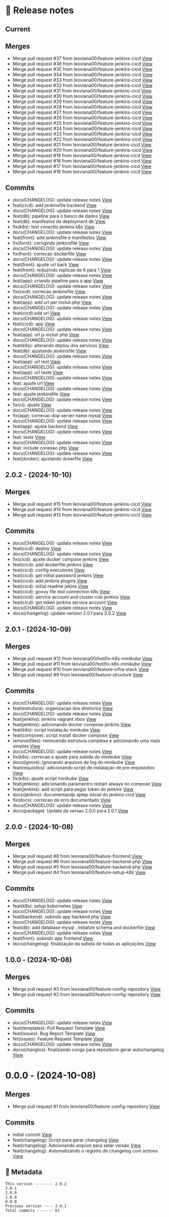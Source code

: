 # 🎁 Release notes

## Current
## Merges
*  Merge pull request #37 from leoviana00/feature-jenkins-cicd [View](https://github.com/leoviana00/cicd-jenkins-k8s/commits/029b3418e11e39b20017fa74893fafb53de5e2d4)
*  Merge pull request #36 from leoviana00/feature-jenkins-cicd [View](https://github.com/leoviana00/cicd-jenkins-k8s/commits/609afc7aabbe31d8e724a499e96e2849ca7d1ce3)
*  Merge pull request #35 from leoviana00/feature-jenkins-cicd [View](https://github.com/leoviana00/cicd-jenkins-k8s/commits/c0b4fcd60666da83cdf92a121c161912e9f9c98f)
*  Merge pull request #34 from leoviana00/feature-jenkins-cicd [View](https://github.com/leoviana00/cicd-jenkins-k8s/commits/b09f5069b2a478836c700df6cfda8232d56915ed)
*  Merge pull request #33 from leoviana00/feature-jenkins-cicd [View](https://github.com/leoviana00/cicd-jenkins-k8s/commits/64de0d12bffd01b842a31f3816c7c70373b982d0)
*  Merge pull request #32 from leoviana00/feature-jenkins-cicd [View](https://github.com/leoviana00/cicd-jenkins-k8s/commits/6c6fa5a651954a55070b3de4a8c219e8ae45f897)
*  Merge pull request #31 from leoviana00/feature-jenkins-cicd [View](https://github.com/leoviana00/cicd-jenkins-k8s/commits/46956cc610228b6226e2a4f892f23e96a638d7d2)
*  Merge pull request #30 from leoviana00/feature-jenkins-cicd [View](https://github.com/leoviana00/cicd-jenkins-k8s/commits/f6d6669adf12116e43fe762eace6c181518d4654)
*  Merge pull request #29 from leoviana00/feature-jenkins-cicd [View](https://github.com/leoviana00/cicd-jenkins-k8s/commits/3798823962c8c197bb1765c2c89532c7925f7d4f)
*  Merge pull request #28 from leoviana00/feature-jenkins-cicd [View](https://github.com/leoviana00/cicd-jenkins-k8s/commits/ce99ce51acdfc139333eed031c0cea91662d7e41)
*  Merge pull request #27 from leoviana00/feature-jenkins-cicd [View](https://github.com/leoviana00/cicd-jenkins-k8s/commits/8389bc0d0e9c24927ae2b41cd808182daefaca38)
*  Merge pull request #26 from leoviana00/feature-jenkins-cicd [View](https://github.com/leoviana00/cicd-jenkins-k8s/commits/f27de7b29ec3778d75227f9426c3ea5cd42e8cc1)
*  Merge pull request #25 from leoviana00/feature-jenkins-cicd [View](https://github.com/leoviana00/cicd-jenkins-k8s/commits/eb651580aeffe716496a6c71bf8f65c76d474222)
*  Merge pull request #24 from leoviana00/feature-jenkins-cicd [View](https://github.com/leoviana00/cicd-jenkins-k8s/commits/54369c6f9c4eed38cb1f87fd2b3f0a1e623d9307)
*  Merge pull request #23 from leoviana00/feature-jenkins-cicd [View](https://github.com/leoviana00/cicd-jenkins-k8s/commits/8d7391c4024b9799e5b2abdfe7e088da2f5d41ca)
*  Merge pull request #22 from leoviana00/feature-jenkins-cicd [View](https://github.com/leoviana00/cicd-jenkins-k8s/commits/b04d5305659c0b09a392e08f82b1dfcde70ada7b)
*  Merge pull request #21 from leoviana00/feature-jenkins-cicd [View](https://github.com/leoviana00/cicd-jenkins-k8s/commits/5dbda88fe10a60449c55c1ebea4f0eebaaf2d9b5)
*  Merge pull request #20 from leoviana00/feature-jenkins-cicd [View](https://github.com/leoviana00/cicd-jenkins-k8s/commits/2b2eecf9c99f31d6718ea8e29904b651cb59bedf)
*  Merge pull request #19 from leoviana00/feature-jenkins-cicd [View](https://github.com/leoviana00/cicd-jenkins-k8s/commits/cbb1ca17f70893d473c3027a5b26a76f87f337f3)
*  Merge pull request #18 from leoviana00/feature-jenkins-cicd [View](https://github.com/leoviana00/cicd-jenkins-k8s/commits/78b468ae613cef03eb032c6689109ffe419dea9d)
*  Merge pull request #17 from leoviana00/feature-jenkins-cicd [View](https://github.com/leoviana00/cicd-jenkins-k8s/commits/7bdb37c1fd76ca33931e5dd26115d4553f3e5010)
*  Merge pull request #16 from leoviana00/feature-jenkins-cicd [View](https://github.com/leoviana00/cicd-jenkins-k8s/commits/bcd79475d950a408075a523b5e8a1496eb61c60c)
## Commits
*  docs(CHANGELOG): update release notes [View](https://github.com/leoviana00/cicd-jenkins-k8s/commits/b04d7bd5791324e3d736c787748c548f770f9536)
*  feat(cicd): add jenkinsfile backend [View](https://github.com/leoviana00/cicd-jenkins-k8s/commits/d131967c7c9c46e32958bab93019d012cbbcc7ad)
*  docs(CHANGELOG): update release notes [View](https://github.com/leoviana00/cicd-jenkins-k8s/commits/6b82d754f01bbddeba8cc11e4349ca5a7421ca1d)
*  feat(db): pipeline para o banco de dados [View](https://github.com/leoviana00/cicd-jenkins-k8s/commits/40020be3f12b7540d2163209aa421268a760e259)
*  feat(db): manifestos de deployment db [View](https://github.com/leoviana00/cicd-jenkins-k8s/commits/a13829717e10624a454ce16f0c95b1c6f95a0394)
*  fix(k8s): test conectio jenkins k8s [View](https://github.com/leoviana00/cicd-jenkins-k8s/commits/da2e536e0d31afd663267f7e8af78483ff66bd0b)
*  docs(CHANGELOG): update release notes [View](https://github.com/leoviana00/cicd-jenkins-k8s/commits/f9def48338288817e3d380ce26b57200d41c33f8)
*  feat(front): add jenkinsfile e manifestos [View](https://github.com/leoviana00/cicd-jenkins-k8s/commits/fc6629a65e41867437f9077e60e1493752519ea8)
*  fix(fornt): corrigindo jenkinsfile [View](https://github.com/leoviana00/cicd-jenkins-k8s/commits/1fa2cac603ee6bd5f3ba1c5e650a75edf44315f0)
*  docs(CHANGELOG): update release notes [View](https://github.com/leoviana00/cicd-jenkins-k8s/commits/27549c7fe011d22307408fc960e82983fd229251)
*  fix(front): correcao dockerfile [View](https://github.com/leoviana00/cicd-jenkins-k8s/commits/b979476bb87eabb8f4392b78901487f88699a0fe)
*  docs(CHANGELOG): update release notes [View](https://github.com/leoviana00/cicd-jenkins-k8s/commits/35e2384698306dba9495ef99496c84d0319451d8)
*  feat(front): ajuste url back [View](https://github.com/leoviana00/cicd-jenkins-k8s/commits/f2fd2eaf23c4050184b66772d5ae51c4d70354b5)
*  feat(front): reduzindo replicas de 6 para 1 [View](https://github.com/leoviana00/cicd-jenkins-k8s/commits/cb49fa4de48d19ca5a77bcec887acd3638dc245b)
*  docs(CHANGELOG): update release notes [View](https://github.com/leoviana00/cicd-jenkins-k8s/commits/27efdb0db357341147c6ed6126363c181c0f016b)
*  feat(app): criando pipeline para o app [View](https://github.com/leoviana00/cicd-jenkins-k8s/commits/eaea0d47d9f0c86d5afac4b37a55c520ff9c4c8f)
*  docs(CHANGELOG): update release notes [View](https://github.com/leoviana00/cicd-jenkins-k8s/commits/cd1dd46de43028c6cd344aaad1a646b56df6aed8)
*  fix(cicd): correcao jenkinsfile [View](https://github.com/leoviana00/cicd-jenkins-k8s/commits/492b3ec1478b4d27243e1eb6791fb87034728ab1)
*  docs(CHANGELOG): update release notes [View](https://github.com/leoviana00/cicd-jenkins-k8s/commits/0c5ac8a27a21f2a1387b4017fd5a2e7a449bc978)
*  feat(app): add url par incluir.php [View](https://github.com/leoviana00/cicd-jenkins-k8s/commits/db1b7ebd73f5c6174a7446989afb01ee2cbf17ec)
*  docs(CHANGELOG): update release notes [View](https://github.com/leoviana00/cicd-jenkins-k8s/commits/8b477c11f359ce6ee83c265f3e452170eee212f3)
*  feat(cicd):add url [View](https://github.com/leoviana00/cicd-jenkins-k8s/commits/0a5f7094288ec3181210d834f15a3fe2cc1f3820)
*  docs(CHANGELOG): update release notes [View](https://github.com/leoviana00/cicd-jenkins-k8s/commits/917e4c7419ba7f315fbbc56069c14ed5522379e5)
*  feat(cicd): app [View](https://github.com/leoviana00/cicd-jenkins-k8s/commits/d4f1f5a285a05e567ec98824123e06c3af4b0eab)
*  docs(CHANGELOG): update release notes [View](https://github.com/leoviana00/cicd-jenkins-k8s/commits/c554e6ca1b39d0556724ee04a90fcd40827ad1a7)
*  feat(app): url js incluir php [View](https://github.com/leoviana00/cicd-jenkins-k8s/commits/f7e40940ee3cd645833747f0624cfa0d1969fc1d)
*  docs(CHANGELOG): update release notes [View](https://github.com/leoviana00/cicd-jenkins-k8s/commits/2ccdb7b291c1904a59e07056e44d8cef7c8e579e)
*  feat(k8s): alterando deploy dos servicos [View](https://github.com/leoviana00/cicd-jenkins-k8s/commits/79633237ef55ca38712eeef47a8f8c81ddad7e69)
*  feat(db): ajustando jenkinsfile [View](https://github.com/leoviana00/cicd-jenkins-k8s/commits/feb21c4a044fbdbf5b786f5fa7971f353d4cd2fd)
*  docs(CHANGELOG): update release notes [View](https://github.com/leoviana00/cicd-jenkins-k8s/commits/cdab9604c8f6f846062cfa04df9f651b286cc5c7)
*  feat(app): url test [View](https://github.com/leoviana00/cicd-jenkins-k8s/commits/e51b8f0f923e71329b26d139c2099c77281c7f09)
*  docs(CHANGELOG): update release notes [View](https://github.com/leoviana00/cicd-jenkins-k8s/commits/b068efe9dd5206ea3b561559fac3780cfd610dee)
*  feat(app): url teste [View](https://github.com/leoviana00/cicd-jenkins-k8s/commits/0e05cf312b3e36ef564545d1d2c5ca9eda2ae46f)
*  docs(CHANGELOG): update release notes [View](https://github.com/leoviana00/cicd-jenkins-k8s/commits/cc289771b3fda2f5cf765e4b1f69bfda21ddc44a)
*  feat: ajuste url [View](https://github.com/leoviana00/cicd-jenkins-k8s/commits/da13f22ee02643ea96316e9ee024f5ff75dff26f)
*  docs(CHANGELOG): update release notes [View](https://github.com/leoviana00/cicd-jenkins-k8s/commits/8560cc5e634dc18e538645566bdc7aeacf9b44b1)
*  feat: ajuste jenkinsfile [View](https://github.com/leoviana00/cicd-jenkins-k8s/commits/983c102a120e7c5f4e86b911ac68b85e735eb8c7)
*  docs(CHANGELOG): update release notes [View](https://github.com/leoviana00/cicd-jenkins-k8s/commits/149a8584bbb13c0e4d3c70533122b9943e5e7b01)
*  fix(ci): ajuste [View](https://github.com/leoviana00/cicd-jenkins-k8s/commits/54300b8226b6693c98abd03360ff066b773682e9)
*  docs(CHANGELOG): update release notes [View](https://github.com/leoviana00/cicd-jenkins-k8s/commits/98cbbf942f6a305a66575f60979b2e4cd338ebd0)
*  fix(app): correcao dop server name mysql [View](https://github.com/leoviana00/cicd-jenkins-k8s/commits/be5f43ec8b8a1aee35cadc0df4c325f443c2c308)
*  docs(CHANGELOG): update release notes [View](https://github.com/leoviana00/cicd-jenkins-k8s/commits/d4253f665152bf0cf0cf31649a299c4e6a8cb6a4)
*  feat(app): ajuste backend [View](https://github.com/leoviana00/cicd-jenkins-k8s/commits/c0c84f08ef57a6a386aac584b635ea8d65c311ef)
*  docs(CHANGELOG): update release notes [View](https://github.com/leoviana00/cicd-jenkins-k8s/commits/c5f8100046d2098060c4e3b9d58bf8fb40f1cf5f)
*  feat: teste [View](https://github.com/leoviana00/cicd-jenkins-k8s/commits/ccc677f07df7f49055262b3f4cfc7e05a70c1173)
*  docs(CHANGELOG): update release notes [View](https://github.com/leoviana00/cicd-jenkins-k8s/commits/000591c994c960c09e651d58365e5410d0c9c866)
*  feat: include conexao php [View](https://github.com/leoviana00/cicd-jenkins-k8s/commits/189de1a2d28186d7752ad7420e8b983d41be8224)
*  docs(CHANGELOG): update release notes [View](https://github.com/leoviana00/cicd-jenkins-k8s/commits/bcc956813044f5dd1ee538b0071c47755d247508)
*  feat(docker): ajustando dckerfile [View](https://github.com/leoviana00/cicd-jenkins-k8s/commits/1f6c0185d276146391fc33be4c3f766bf7e4d01e)



## 2.0.2 - (2024-10-10)
## Merges
*  Merge pull request #15 from leoviana00/feature-jenkins-cicd [View](https://github.com/leoviana00/cicd-jenkins-k8s/commits/1581b884342ee3f9f03ee6a724e726326d0a1ca3)
*  Merge pull request #14 from leoviana00/feature-jenkins-cicd [View](https://github.com/leoviana00/cicd-jenkins-k8s/commits/1bb2a4b8470a898cc9788353a71a7d5fca8ee6e8)
*  Merge pull request #13 from leoviana00/feature-jenkins-cicd [View](https://github.com/leoviana00/cicd-jenkins-k8s/commits/8ec78cd368d43fef9e9456ecabfc9fcd68568b0e)
## Commits
*  docs(CHANGELOG): update release notes [View](https://github.com/leoviana00/cicd-jenkins-k8s/commits/fe17c9f419c5252e656ff3161ec2884d612b5600)
*  feat(cicd): deploy [View](https://github.com/leoviana00/cicd-jenkins-k8s/commits/d006647fdf228a47e8921dd2b3bbc5e6c2825e6e)
*  docs(CHANGELOG): update release notes [View](https://github.com/leoviana00/cicd-jenkins-k8s/commits/940bd9903ed56d337c680ab4ec31b76adee6415d)
*  fix(cicd): ajuste docker compose jenkins [View](https://github.com/leoviana00/cicd-jenkins-k8s/commits/60cc3465035c169a61ac8068cc8082c270a8514e)
*  feat(cicd): add dockerfile jenkins [View](https://github.com/leoviana00/cicd-jenkins-k8s/commits/ec041478bb76e5cd030c4e3f9bff765811641ba1)
*  feat(cicd): config executores [View](https://github.com/leoviana00/cicd-jenkins-k8s/commits/6152e15641135e38df741f01ae056bc8b2c23a7b)
*  feat(cicd): get initial password jenkins [View](https://github.com/leoviana00/cicd-jenkins-k8s/commits/9f3cd9867a8cf00835d0703a70e9be6a91534bab)
*  feat(cicd): add jenkins plugins [View](https://github.com/leoviana00/cicd-jenkins-k8s/commits/8b57afc7d58a58dd55236fdb3eafa68a6fe839f9)
*  feat(cicd): initial readme jekins [View](https://github.com/leoviana00/cicd-jenkins-k8s/commits/eca0847fd50dfd390daddb782e7d9370214850d2)
*  feat(cicd): goovy file test connection k8s [View](https://github.com/leoviana00/cicd-jenkins-k8s/commits/718764a64225545b03ea9311502d466f98d9d186)
*  feat(cicd): service account and cluster rule jenkins [View](https://github.com/leoviana00/cicd-jenkins-k8s/commits/43a23677e05b181e3bafc8950c81d192141cd0ad)
*  feat(cicd): get token jenkins service account [View](https://github.com/leoviana00/cicd-jenkins-k8s/commits/e8cac9fe445a75671f45ded9ecc09d77100dd486)
*  docs(CHANGELOG): update release notes [View](https://github.com/leoviana00/cicd-jenkins-k8s/commits/8b144eb98639f2ebb342164817281aae5c3875bf)
*  docs(changelog): update version 2.0.1 para 2.0.2 [View](https://github.com/leoviana00/cicd-jenkins-k8s/commits/dffcc7d3fe765e3c319c2b22e4026bf176f5ebfe)



## 2.0.1 - (2024-10-09)
## Merges
*  Merge pull request #12 from leoviana00/hotifix-k8s-minikube [View](https://github.com/leoviana00/cicd-jenkins-k8s/commits/c30c7a559bc4a00a02ca9e8f6b9ce30f00de03bb)
*  Merge pull request #11 from leoviana00/hotifix-k8s-minikube [View](https://github.com/leoviana00/cicd-jenkins-k8s/commits/09a97070c271e42ca97031eab2869a9c3c8a0c54)
*  Merge pull request #10 from leoviana00/feature-infra-stack [View](https://github.com/leoviana00/cicd-jenkins-k8s/commits/63b719b720333f217082514904124723fb5bdee1)
*  Merge pull request #9 from leoviana00/feature-structure [View](https://github.com/leoviana00/cicd-jenkins-k8s/commits/fb4440d789ebf221b64c34d549dd8d5601705c2e)
## Commits
*  docs(CHANGELOG): update release notes [View](https://github.com/leoviana00/cicd-jenkins-k8s/commits/7c4077d97946d290d1fc515f7113033fb06bc7f0)
*  feat(estrutura): organizacao dos diretorios [View](https://github.com/leoviana00/cicd-jenkins-k8s/commits/66362d00b3dcdcd58c507f634997d4139a6931e3)
*  docs(CHANGELOG): update release notes [View](https://github.com/leoviana00/cicd-jenkins-k8s/commits/9aead22f71697e396222a661b86480dfcc721f6c)
*  feat(jenkins): jenkins vagrant vbox [View](https://github.com/leoviana00/cicd-jenkins-k8s/commits/aaadbed8625e538199ba58adb700082bddf21902)
*  feat(jenkins): adicionando docker compose jenkins [View](https://github.com/leoviana00/cicd-jenkins-k8s/commits/b4238856b58dc90a70bbd8450f70a5c781513881)
*  feat(k8s): script instalação minikube [View](https://github.com/leoviana00/cicd-jenkins-k8s/commits/268f424ed7d6635048e2efbf2b353a07821811ca)
*  feat(compose): script install docker compose [View](https://github.com/leoviana00/cicd-jenkins-k8s/commits/2f37873e76999248e3b6faef30dd4640e2824578)
*  remove(files): removendo estrutura complexa e adicionando uma mais simples [View](https://github.com/leoviana00/cicd-jenkins-k8s/commits/fe7e7c72c7f9ee5c27202a28322cf823d8c0b29e)
*  docs(CHANGELOG): update release notes [View](https://github.com/leoviana00/cicd-jenkins-k8s/commits/a56c01244d1af64e7a995eff6cdcbfac39fd3ab3)
*  fix(k8s): correcao e ajuste para subida do minikube [View](https://github.com/leoviana00/cicd-jenkins-k8s/commits/297265369f6fa527528a69119b2cdd064f4bac6c)
*  docs(ignore): ignorando arquivos de log do minikube [View](https://github.com/leoviana00/cicd-jenkins-k8s/commits/8e8612c570ec587788bd58103e859dc3d9fa902d)
*  feat(requisitos): adicionando script de instalação de pre requisisitos [View](https://github.com/leoviana00/cicd-jenkins-k8s/commits/e8d41f4cd00bbfc6a6969bd95c5ed84c3b1e5309)
*  fix(k8s): ajuste script minikube [View](https://github.com/leoviana00/cicd-jenkins-k8s/commits/ec418bba32bdc1fcdbeba02788dbe66470a51f89)
*  feat(jenkins): adicionando paramentro restart always no compose [View](https://github.com/leoviana00/cicd-jenkins-k8s/commits/3a0bb78f7f96f2f8ca8c00de7ffdc2d556b54e43)
*  feat(jenkins): add script para pegar token do jenkins [View](https://github.com/leoviana00/cicd-jenkins-k8s/commits/41a28caebd793ec8ea9393210d3b204f4cc4af4b)
*  docs(jenkins): documentandp sptep inicial do jenkins cicd [View](https://github.com/leoviana00/cicd-jenkins-k8s/commits/4d81203ae02975a9fc3969f0d00dbb57bcc02f36)
*  fix(docs): correcao de erro documentado [View](https://github.com/leoviana00/cicd-jenkins-k8s/commits/fbc5740776208da54f4d8d3c275710f97ca129f8)
*  docs(CHANGELOG): update release notes [View](https://github.com/leoviana00/cicd-jenkins-k8s/commits/e090cdafe33a78df393bfe376932b697ae33b4fb)
*  docs(package): Update da versao 2.0.0 para 2.0.1 [View](https://github.com/leoviana00/cicd-jenkins-k8s/commits/711468568545f638e6588757113685f3f9df8684)



## 2.0.0 - (2024-10-08)
## Merges
*  Merge pull request #8 from leoviana00/feature-frontend [View](https://github.com/leoviana00/cicd-jenkins-k8s/commits/dc22fce8ab422bac931afbc2755e331f2a21c343)
*  Merge pull request #6 from leoviana00/feature-backend-php [View](https://github.com/leoviana00/cicd-jenkins-k8s/commits/5144395790f898fecf2f4170e7e57740b0b8264b)
*  Merge pull request #5 from leoviana00/feature-backend-php [View](https://github.com/leoviana00/cicd-jenkins-k8s/commits/7a621ab065be6f84aa4967f8bb1d536ca8c24ac4)
*  Merge pull request #4 from leoviana00/feature-setup-k8s [View](https://github.com/leoviana00/cicd-jenkins-k8s/commits/9e335a9399c48275fe8ef088880fe08318a138e0)
## Commits
*  docs(CHANGELOG): update release notes [View](https://github.com/leoviana00/cicd-jenkins-k8s/commits/8516c95a776075d5638f28f58f96d007a2ecde4a)
*  feat(k8s): setup kubernetes [View](https://github.com/leoviana00/cicd-jenkins-k8s/commits/070201654548771f9458b700bfec7dcbc4628e03)
*  docs(CHANGELOG): update release notes [View](https://github.com/leoviana00/cicd-jenkins-k8s/commits/4c717fd5a32c705d5a9e8dc639fc0104b55d1e9d)
*  feat(backend): subindo app backend php [View](https://github.com/leoviana00/cicd-jenkins-k8s/commits/6828bf00a74b49eddc921fc3a570ef8bde253864)
*  docs(CHANGELOG): update release notes [View](https://github.com/leoviana00/cicd-jenkins-k8s/commits/a49b0ede9ebb21b6c69a3b2f5aee03a8bd4b56b8)
*  feat(db): add database mysql , initialize schema and dockerfile [View](https://github.com/leoviana00/cicd-jenkins-k8s/commits/7cc34602c0a759eb2a1955e419eb4bd99cf381f2)
*  docs(CHANGELOG): update release notes [View](https://github.com/leoviana00/cicd-jenkins-k8s/commits/91cadc4a95d8bd08cd8fbb69fafed84848651f4b)
*  feat(front): subindo app frontend [View](https://github.com/leoviana00/cicd-jenkins-k8s/commits/305a7ff0807fb09256decaff2610792b0180c809)
*  docs(changelog): finalização da subida de todas as aplicações [View](https://github.com/leoviana00/cicd-jenkins-k8s/commits/a5b620df13bb0d99f3c3a196f3b5b84ab7a004e4)



## 1.0.0 - (2024-10-08)
## Merges
*  Merge pull request #3 from leoviana00/feature-config-repository [View](https://github.com/leoviana00/cicd-jenkins-k8s/commits/bc181c5e67a60fc3afe324d9b73b02278e901f42)
*  Merge pull request #2 from leoviana00/feature-config-repository [View](https://github.com/leoviana00/cicd-jenkins-k8s/commits/e4c5fd0342e15f1dcbf1c4dca053dcdfc0ddc273)
## Commits
*  docs(CHANGELOG): update release notes [View](https://github.com/leoviana00/cicd-jenkins-k8s/commits/25e1aba0089123ff20f4e8e34152932e2297bf78)
*  feat(templates): Pull Request Template [View](https://github.com/leoviana00/cicd-jenkins-k8s/commits/fef0e3e126b052bc9253762a810698e44b8c28a7)
*  feat(issues): Bug Report Template [View](https://github.com/leoviana00/cicd-jenkins-k8s/commits/61add79a721b0d9c31201961cd158343f022b8bc)
*  fet(issues): Feature Request Template [View](https://github.com/leoviana00/cicd-jenkins-k8s/commits/e25ed2ad29a5dd9794468ec1d47f3e30eff4b52c)
*  docs(CHANGELOG): update release notes [View](https://github.com/leoviana00/cicd-jenkins-k8s/commits/4c70c3c2c4435ce55779a4d4143e0a863a931991)
*  docs(changlos): finalizando congs para repositorio gerar autochangelog [View](https://github.com/leoviana00/cicd-jenkins-k8s/commits/ad644cfcde8abbbf09c3f4e5d823582e297e3d57)



# 0.0.0 - (2024-10-08)
## Merges
*  Merge pull request #1 from leoviana00/feature-config-repository [View](https://github.com/leoviana00/cicd-jenkins-k8s/commits/688335e1a17d054aadf800abf2cae8997f69cbfd)
## Commits
*  Initial commit [View](https://github.com/leoviana00/cicd-jenkins-k8s/commits/8502c3d1f4b1f3ff101cba6706a7060bea3df4cb)
*  feat(changelog): Script para gerar changelog [View](https://github.com/leoviana00/cicd-jenkins-k8s/commits/bd403f919483e0250c173c435a6e70f922932d15)
*  feat(changelog): Adicionando arquivo para setar versão [View](https://github.com/leoviana00/cicd-jenkins-k8s/commits/268fcf0e7b773d8664fa568cd31436c1e4ff76f4)
*  feat(changelog): Automatizando o registro de changelog com actions [View](https://github.com/leoviana00/cicd-jenkins-k8s/commits/9b7f7db06eea361782d02a7212ebb3edc8b5eccf)
## 📝 Metadata
```
This version -------- 2.0.2
2.0.1
2.0.0
1.0.0
0.0.0
Previous version ---- 2.0.1
Total commits ------- 61
```
